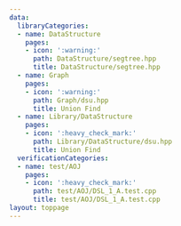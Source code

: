 ```yaml
---
data:
  libraryCategories:
  - name: DataStructure
    pages:
    - icon: ':warning:'
      path: DataStructure/segtree.hpp
      title: DataStructure/segtree.hpp
  - name: Graph
    pages:
    - icon: ':warning:'
      path: Graph/dsu.hpp
      title: Union Find
  - name: Library/DataStructure
    pages:
    - icon: ':heavy_check_mark:'
      path: Library/DataStructure/dsu.hpp
      title: Union Find
  verificationCategories:
  - name: test/AOJ
    pages:
    - icon: ':heavy_check_mark:'
      path: test/AOJ/DSL_1_A.test.cpp
      title: test/AOJ/DSL_1_A.test.cpp
layout: toppage
---
```


